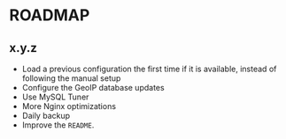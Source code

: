 # ROADMAP

## x.y.z

 * Load a previous configuration the first time if it is available, instead of following the manual setup
 * Configure the GeoIP database updates
 * Use MySQL Tuner
 * More Nginx optimizations
 * Daily backup
 * Improve the `README`.
